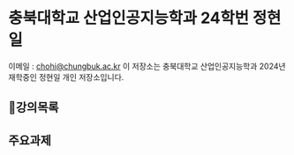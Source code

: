 # 충북대학교 산업인공지능학과 24학번 정현일


이메일 : chohi@chungbuk.ac.kr
이 저장소는 충북대학교 산업인공지능학과 2024년 재학중인 정현일 개인 저장소입니다.


## 강의목록



## 주요과제


